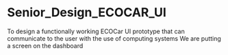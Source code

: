 # Senior_Design_ECOCAR_UI
To design a functionally working ECOCar UI prototype that can communicate to the user with the use of computing systems
We are putting a screen on the dashboard